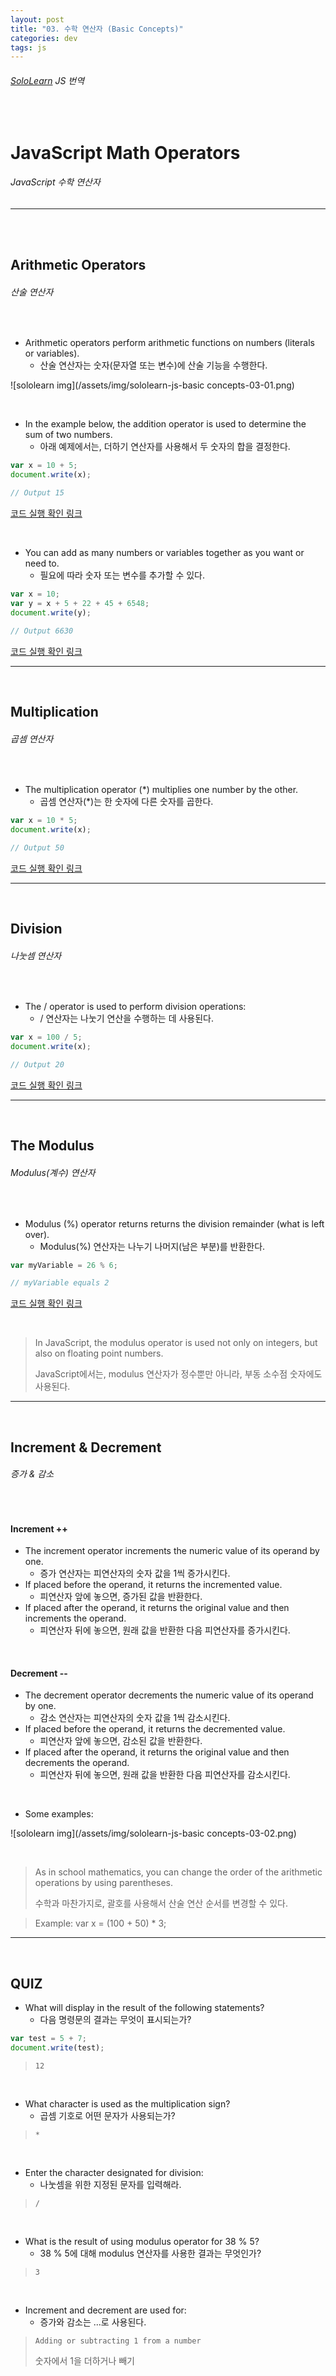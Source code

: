 ```yaml
---
layout: post
title: "03. 수학 연산자 (Basic Concepts)"
categories: dev
tags: js
---
```


###### [SoloLearn](https://www.sololearn.com) JS 번역

<br>

# JavaScript Math Operators

###### JavaScript 수학 연산자

------

<br>

<br>

## Arithmetic Operators

###### 산술 연산자

<br>

- Arithmetic operators perform arithmetic functions on numbers (literals or variables).
  - 산술 연산자는 숫자(문자열 또는 변수)에 산술 기능을 수행한다.

![sololearn img](/assets/img/sololearn-js-basic concepts-03-01.png)

<br>

- In the example below, the addition operator is used to determine the sum of two numbers.
  - 아래 예제에서는, 더하기 연산자를 사용해서 두 숫자의 합을 결정한다.

```js
var x = 10 + 5;
document.write(x);

// Output 15
```

[코드 실행 확인 링크](https://code.sololearn.com/651/#js)

<br>

- You can add as many numbers or variables together as you want or need to.
  - 필요에 따라 숫자 또는 변수를 추가할 수 있다.

```js
var x = 10;
var y = x + 5 + 22 + 45 + 6548;
document.write(y);

// Output 6630
```

[코드 실행 확인 링크](https://code.sololearn.com/652/#js)

------

<br>

## Multiplication

###### 곱셈 연산자

<br>

- The multiplication operator (*) multiplies one number by the other.
  - 곱셈 연산자(*)는 한 숫자에 다른 숫자를 곱한다.

```js
var x = 10 * 5;
document.write(x);

// Output 50
```

[코드 실행 확인 링크](https://code.sololearn.com/653/#js)

------

<br>

## Division

###### 나눗셈 연산자

<br>

- The / operator is used to perform division operations:
  - / 연산자는 나눗기 연산을 수행하는 데 사용된다.

```js
var x = 100 / 5;
document.write(x);

// Output 20
```

[코드 실행 확인 링크](https://code.sololearn.com/654/#js)

------

<br>

## The Modulus

###### Modulus(계수) 연산자

<br>

- Modulus (%) operator returns returns the division remainder (what is left over).
  - Modulus(%) 연산자는 나누기 나머지(남은 부분)를 반환한다.

```js
var myVariable = 26 % 6;

// myVariable equals 2
```

[코드 실행 확인 링크](https://code.sololearn.com/655/#js)

<br>

> In JavaScript, the modulus operator is used not only on integers, but also on floating point numbers.
>
> JavaScript에서는, modulus 연산자가 정수뿐만 아니라, 부동 소수점 숫자에도 사용된다.

------

<br>

## Increment & Decrement

###### 증가 & 감소

<br>

#### Increment ++

- The increment operator increments the numeric value of its operand by one.
  - 증가 연산자는 피연산자의 숫자 값을 1씩 증가시킨다.
- If placed before the operand, it returns the incremented value.
  - 피연산자 앞에 놓으면, 증가된 값을 반환한다.
- If placed after the operand, it returns the original value and then increments the operand.
  - 피연산자 뒤에 놓으면, 원래 값을 반환한 다음 피연산자를 증가시킨다.

<br>

#### Decrement --

- The decrement operator decrements the numeric value of its operand by one.
  - 감소 연산자는 피연산자의 숫자 값을 1씩 감소시킨다.
- If placed before the operand, it returns the decremented value.
  - 피연산자 앞에 놓으면, 감소된 값을 반환한다.
- If placed after the operand, it returns the original value and then decrements the operand.
  - 피연산자 뒤에 놓으면, 원래 값을 반환한 다음 피연산자를 감소시킨다.

<br>

- Some examples:

![sololearn img](/assets/img/sololearn-js-basic concepts-03-02.png)

<br>

> As in school mathematics, you can change the order of the arithmetic operations by using parentheses.
>
> 수학과 마찬가지로, 괄호를 사용해서 산술 연산 순서를 변경할 수 있다.

> Example: var x = (100 + 50) * 3;

------

<br>

## QUIZ

- What will display in the result of the following statements?
  - 다음 명령문의 결과는 무엇이 표시되는가?

```js
var test = 5 + 7;
document.write(test);
```

> `12`

<br>

- What character is used as the multiplication sign?
  - 곱셈 기호로 어떤 문자가 사용되는가?

> `*`

<br>

- Enter the character designated for division:
  - 나눗셈을 위한 지정된 문자를 입력해라.

> `/`

<br>

- What is the result of using modulus operator for 38 % 5?
  - 38 % 5에 대해 modulus 연산자를 사용한 결과는 무엇인가?

> `3`

<br>

- Increment and decrement are used for:
  - 증가와 감소는 ...로 사용된다.

> `Adding or subtracting 1 from a number`
>
> 숫자에서 1을 더하거나 빼기

<br>